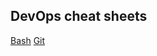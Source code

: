 ## DevOps cheat sheets ##

[Bash](/_devopsheets.io/1.2%20Linux-bash.md)
[Git](/_devopsheets.io/1.3%20Linux-git.md)
